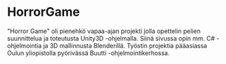 # HorrorGame
"Horror Game" oli pienehkö vapaa-ajan projekti jolla opettelin pelien suunnittelua ja toteutusta Unity3D -ohjelmalla.
Siinä sivussa opin mm. C# -ohjelmointia ja 3D mallinnusta Blenderillä. Työstin projektia pääasiassa Oulun yliopistolla pyörivässä Buutti -ohjelmointikerhossa.

